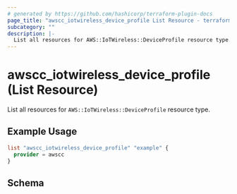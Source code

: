 ```yaml
---
# generated by https://github.com/hashicorp/terraform-plugin-docs
page_title: "awscc_iotwireless_device_profile List Resource - terraform-provider-awscc"
subcategory: ""
description: |-
  List all resources for AWS::IoTWireless::DeviceProfile resource type.
---
```


# awscc_iotwireless_device_profile (List Resource)

List all resources for `AWS::IoTWireless::DeviceProfile` resource type.

## Example Usage

```terraform
list "awscc_iotwireless_device_profile" "example" {
  provider = awscc
}
```

<!-- schema generated by tfplugindocs -->
## Schema

